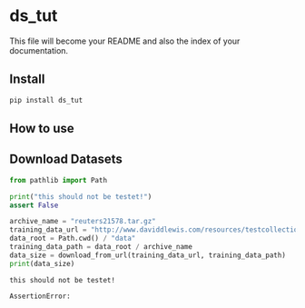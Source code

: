 # ds_tut

<!-- WARNING: THIS FILE WAS AUTOGENERATED! DO NOT EDIT! -->

This file will become your README and also the index of your
documentation.

## Install

``` sh
pip install ds_tut
```

## How to use

## Download Datasets

``` python
from pathlib import Path

print("this should not be testet!")
assert False

archive_name = "reuters21578.tar.gz"
training_data_url = "http://www.daviddlewis.com/resources/testcollections/reuters21578/{}".format(archive_name)
data_root = Path.cwd() / "data"
training_data_path = data_root / archive_name
data_size = download_from_url(training_data_url, training_data_path)
print(data_size)
```

    this should not be testet!

    AssertionError: 
